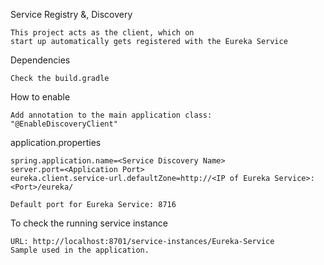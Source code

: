 Service Registry &, Discovery
	
	This project acts as the client, which on 
	start up automatically gets registered with the Eureka Service

Dependencies
	
	Check the build.gradle

How to enable
	
	Add annotation to the main application class:
	"@EnableDiscoveryClient"

application.properties
	
	spring.application.name=<Service Discovery Name>
	server.port=<Application Port>
	eureka.client.service-url.defaultZone=http://<IP of Eureka Service>:<Port>/eureka/
	
	Default port for Eureka Service: 8716

To check the running service instance
	
	URL: http://localhost:8701/service-instances/Eureka-Service
	Sample used in the application.
